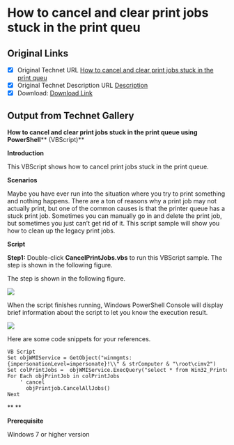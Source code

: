 # How to cancel and clear print jobs stuck in the print queu

## Original Links

- [x] Original Technet URL [How to cancel and clear print jobs stuck in the print queu](https://gallery.technet.microsoft.com/How-to-cancel-and-clear-d6cc147d)
- [x] Original Technet Description URL [Description](https://gallery.technet.microsoft.com/How-to-cancel-and-clear-d6cc147d/description)
- [x] Download: [Download Link](Download\39509.zip)

## Output from Technet Gallery

**How to cancel and clear print jobs stuck in the print queue using PowerShell**** (VBScript)**

**Introduction**

This VBScript shows how to cancel print jobs stuck in the print queue.

**Scenarios**

Maybe you have ever run into the situation where you try to print something and nothing happens. There are a ton of reasons why a print job may not actually print, but one of the common causes is that the printer queue has a stuck print job. Sometimes you  can manually go in and delete the print job, but sometimes you just can’t get rid of it. This script sample will show you how to clean up the legacy print jobs.

**Script**

**Step1:** Double-click **CancelPrintJobs.vbs** to run this VBScript sample. The step is shown in the following figure.

The step is shown in the following figure.

![](Images\image001.png)

When the script finishes running, Windows PowerShell Console will display brief information about the script to let you know the execution result.

![](Images\image002.png)

Here are some code snippets for your references.

```
VB Script
Set objWMIService = GetObject("winmgmts:{impersonationLevel=impersonate}!\\" & strComputer & "\root\cimv2")
Set colPrintJobs =  objWMIService.ExecQuery("select * from Win32_Printer where PrinterState=0 and PrinterStatus=6")
For Each objPrintJob in colPrintJobs
    ' cancel
      objPrintjob.CancelAllJobs()
Next
```

** **

**Prerequisite**

Windows 7 or higher version


